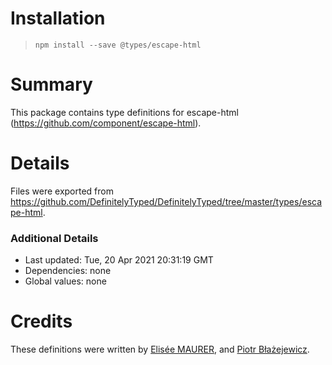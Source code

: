# Installation
> `npm install --save @types/escape-html`

# Summary
This package contains type definitions for escape-html (https://github.com/component/escape-html).

# Details
Files were exported from https://github.com/DefinitelyTyped/DefinitelyTyped/tree/master/types/escape-html.

### Additional Details
 * Last updated: Tue, 20 Apr 2021 20:31:19 GMT
 * Dependencies: none
 * Global values: none

# Credits
These definitions were written by [Elisée MAURER](https://github.com/elisee), and [Piotr Błażejewicz](https://github.com/peterblazejewicz).
